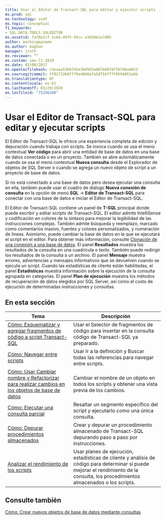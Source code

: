 ```yaml
---
title: Usar el Editor de Transact-SQL para editar y ejecutar scripts
ms.prod: sql
ms.technology: ssdt
ms.topic: conceptual
f1_keywords:
- SQL.DATA.TOOLS.SQLEDITOR
ms.assetid: fa78e2cf-3c64-49f5-93cc-a3d50b1e7d05
author: markingmyname
ms.author: maghan
manager: jroth
ms.reviewer: “”
ms.custom: seo-lt-2019
ms.date: 02/09/2017
ms.openlocfilehash: c3eaaa53b87d2e360503a087b8978f507d6a6023
ms.sourcegitcommit: ff82f3260ff79ed860a7a58f54ff7f0594851e6b
ms.translationtype: HT
ms.contentlocale: es-ES
ms.lasthandoff: 03/29/2020
ms.locfileid: "75256200"
---
```

# <a name="use-transact-sql-editor-to-edit-and-execute-scripts"></a>Usar el Editor de Transact-SQL para editar y ejecutar scripts

El Editor de Transact\-SQL le ofrece una experiencia completa de edición y depuración cuando trabaja con scripts. Se invoca cuando se usa el menú contextual **Ver código** para abrir una entidad de base de datos en una base de datos conectada o en un proyecto. También se abre automáticamente cuando se usa el menú contextual **Nueva consulta** desde el Explorador de objetos de SQL Server o cuando se agrega un nuevo objeto de script a un proyecto de base de datos.  
  
Si no está conectado a una base de datos pero desea ejecutar una consulta en ella, también puede usar el cuadro de diálogo **Nueva conexión de consulta** en la opción de menú **SQL** -> **Editor de Transact\-SQL** para conectar con una base de datos e iniciar el Editor de Transact\-SQL.  
  
El Editor de Transact\-SQL contiene un panel de **T-SQL** principal donde puede escribir y editar scripts de Transact\-SQL. El editor admite IntelliSense y codificación en colores de la sintaxis para mejorar la legibilidad de las instrucciones complejas. También admite búsqueda y reemplazo, marcado como comentarios masivo, fuentes y colores personalizados, y numeración de líneas. Asimismo, puede cambiar la base de datos en la que se ejecutará el script en el editor. Para obtener más información, consulte [Clonación de una conexión a una base de datos](../ssdt/how-to-clone-an-existing-database.md). El panel **Resultados** muestra los resultados de la consulta en una cuadrícula o texto. También puede redirigir los resultados de la consulta a un archivo. El panel **Mensaje** muestra errores, advertencias y mensajes informativos que se devuelven cuando se ejecuta un script. Cuando las estadísticas de cliente están habilitadas, el panel **Estadísticas** muestra información sobre la ejecución de la consulta agrupada en categorías. El panel **Plan de ejecución** muestra los métodos de recuperación de datos elegidos por SQL Server, así como el costo de ejecución de determinadas instrucciones y consultas.  
  
## <a name="in-this-section"></a>En esta sección  
  
|Tema|Descripción|  
|---------|---------------|  
|[Cómo: Esquematizar y agregar fragmentos de código a script Transact-SQL](../ssdt/how-to-outline-and-add-snippets-to-transact-sql-script.md)|Usar el Selector de fragmentos de código para insertar en la consulta código de Transact\-SQL ya preparado.|  
|[Cómo: Navegar entre scripts](../ssdt/how-to-navigate-between-scripts.md)|Usar Ir a la definición y Buscar todas las referencias para navegar entre scripts.|  
|[Cómo: Usar Cambiar nombre y Refactorizar para realizar cambios en los objetos de base de datos](../ssdt/how-to-use-rename-and-refactoring-to-make-changes-to-your-database-objects.md)|Cambiar el nombre de un objeto en todos los scripts y obtener una vista previa de los cambios.|  
|[Cómo: Ejecutar una consulta parcial](../ssdt/how-to-execute-a-partial-query.md)|Resaltar un segmento específico del script y ejecutarlo como una única consulta.|  
|[Cómo: Depurar procedimientos almacenados](../ssdt/how-to-debug-stored-procedures.md)|Crear y depurar un procedimiento almacenado de Transact\-SQL depurando paso a paso por instrucciones.|  
|[Analizar el rendimiento de los scripts](../ssdt/analyze-script-performance.md)|Usar planes de ejecución, estadísticas de cliente y análisis de código para determinar si puede mejorar el rendimiento de la consulta, los procedimientos almacenados o los scripts.|  
  
## <a name="see-also"></a>Consulte también

[Cómo: Crear nuevos objetos de base de datos mediante consultas](../ssdt/how-to-create-new-database-objects-using-queries.md)